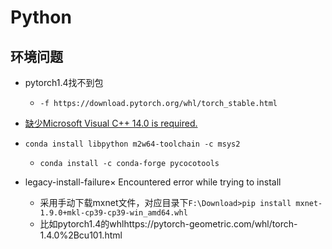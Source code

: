 Python
===

## 环境问题

- pytorch1.4找不到包

  - `-f https://download.pytorch.org/whl/torch_stable.html`

- [缺少Microsoft Visual C++ 14.0 is required.](https://blog.csdn.net/qzzzxiaosheng/article/details/125119006)
- `conda install libpython m2w64-toolchain -c msys2`
  - `conda install -c conda-forge pycocotools`

- legacy-install-failure× Encountered error while trying to install

  - 采用手动下载mxnet文件，对应目录下`F:\Download>pip install mxnet-1.9.0+mkl-cp39-cp39-win_amd64.whl`
  - 比如pytorch1.4的whlhttps://pytorch-geometric.com/whl/torch-1.4.0%2Bcu101.html
